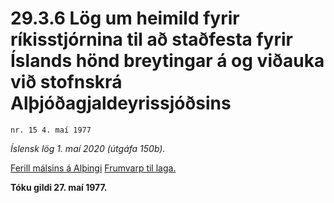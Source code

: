 # 29.3.6 Lög um heimild fyrir ríkisstjórnina til að staðfesta fyrir Íslands hönd breytingar á og viðauka við stofnskrá Alþjóðagjaldeyrissjóðsins

`nr. 15 4. maí 1977`

_Íslensk lög 1. maí 2020 (útgáfa 150b)._

[Ferill málsins á Alþingi](https://www.althingi.is/thingstorf/thingmalalistar-eftir-thingum/ferill/?ltg=98&mnr=211)
[Frumvarp til laga.](https://www.althingi.is/altext/98/s/pdf/0427.pdf)

**Tóku gildi 27. maí 1977.**

